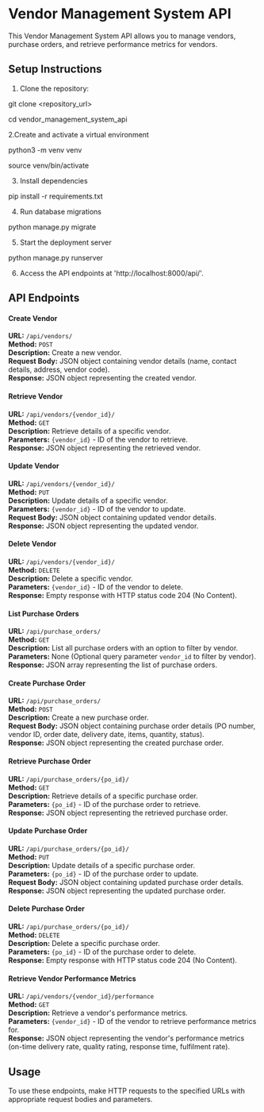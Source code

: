 # Vendor Management System API

This Vendor Management System API allows you to manage vendors, purchase orders, and retrieve performance metrics for vendors.

## Setup Instructions

1. Clone the repository:
   
git clone <repository_url>

cd vendor_management_system_api

2.Create and activate a virtual environment

python3 -m venv venv

source venv/bin/activate

3. Install dependencies
   
pip install -r requirements.txt

4. Run database migrations
   
python manage.py migrate

5. Start the deployment server
   
python manage.py runserver

6. Access the API endpoints at 'http://localhost:8000/api/'.


## API Endpoints

#### Create Vendor

**URL:** `/api/vendors/`  
**Method:** `POST`  
**Description:** Create a new vendor.  
**Request Body:** JSON object containing vendor details (name, contact details, address, vendor code).  
**Response:** JSON object representing the created vendor.  

#### Retrieve Vendor

**URL:** `/api/vendors/{vendor_id}/`  
**Method:** `GET`  
**Description:** Retrieve details of a specific vendor.  
**Parameters:** `{vendor_id}` - ID of the vendor to retrieve.  
**Response:** JSON object representing the retrieved vendor.  

#### Update Vendor

**URL:** `/api/vendors/{vendor_id}/`  
**Method:** `PUT`  
**Description:** Update details of a specific vendor.  
**Parameters:** `{vendor_id}` - ID of the vendor to update.  
**Request Body:** JSON object containing updated vendor details.  
**Response:** JSON object representing the updated vendor.  

#### Delete Vendor

**URL:** `/api/vendors/{vendor_id}/`  
**Method:** `DELETE`  
**Description:** Delete a specific vendor.  
**Parameters:** `{vendor_id}` - ID of the vendor to delete.  
**Response:** Empty response with HTTP status code 204 (No Content).  

#### List Purchase Orders

**URL:** `/api/purchase_orders/`  
**Method:** `GET`  
**Description:** List all purchase orders with an option to filter by vendor.  
**Parameters:** None (Optional query parameter `vendor_id` to filter by vendor).  
**Response:** JSON array representing the list of purchase orders.  

#### Create Purchase Order

**URL:** `/api/purchase_orders/`  
**Method:** `POST`  
**Description:** Create a new purchase order.  
**Request Body:** JSON object containing purchase order details (PO number, vendor ID, order date, delivery date, items, quantity, status).  
**Response:** JSON object representing the created purchase order.  

#### Retrieve Purchase Order

**URL:** `/api/purchase_orders/{po_id}/`  
**Method:** `GET`  
**Description:** Retrieve details of a specific purchase order.  
**Parameters:** `{po_id}` - ID of the purchase order to retrieve.  
**Response:** JSON object representing the retrieved purchase order.  

#### Update Purchase Order

**URL:** `/api/purchase_orders/{po_id}/`  
**Method:** `PUT`  
**Description:** Update details of a specific purchase order.  
**Parameters:** `{po_id}` - ID of the purchase order to update.  
**Request Body:** JSON object containing updated purchase order details.  
**Response:** JSON object representing the updated purchase order.  

#### Delete Purchase Order

**URL:** `/api/purchase_orders/{po_id}/`  
**Method:** `DELETE`  
**Description:** Delete a specific purchase order.  
**Parameters:** `{po_id}` - ID of the purchase order to delete.  
**Response:** Empty response with HTTP status code 204 (No Content).  

#### Retrieve Vendor Performance Metrics

**URL:** `/api/vendors/{vendor_id}/performance`  
**Method:** `GET`  
**Description:** Retrieve a vendor's performance metrics.  
**Parameters:** `{vendor_id}` - ID of the vendor to retrieve performance metrics for.  
**Response:** JSON object representing the vendor's performance metrics (on-time delivery rate, quality rating, response time, fulfilment rate).  

## Usage

To use these endpoints, make HTTP requests to the specified URLs with appropriate request bodies and parameters.



